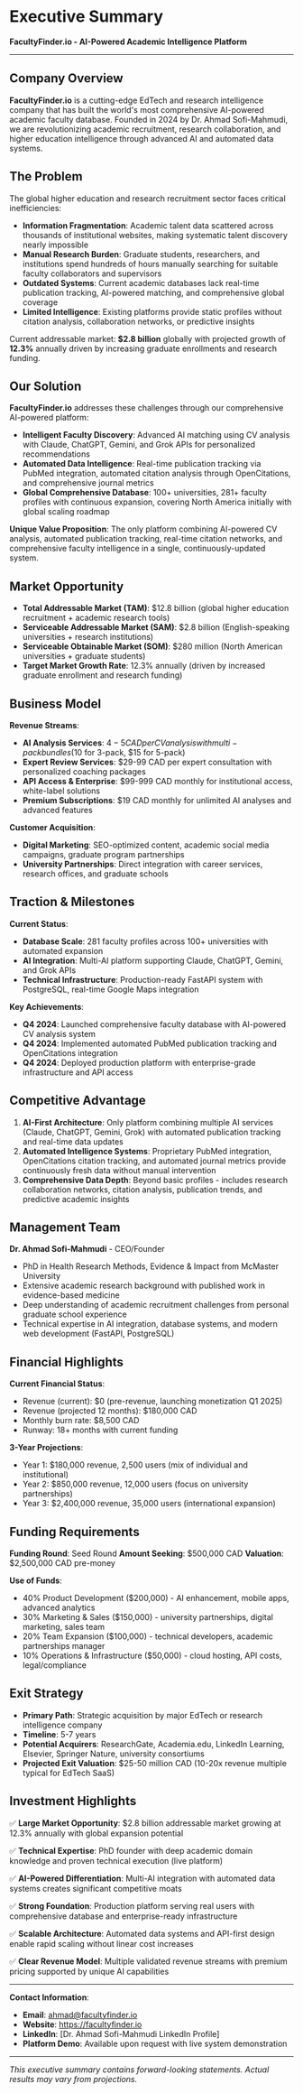 # Executive Summary
**FacultyFinder.io - AI-Powered Academic Intelligence Platform**

---

## Company Overview
**FacultyFinder.io** is a cutting-edge EdTech and research intelligence company that has built the world's most comprehensive AI-powered academic faculty database. Founded in 2024 by Dr. Ahmad Sofi-Mahmudi, we are revolutionizing academic recruitment, research collaboration, and higher education intelligence through advanced AI and automated data systems.

## The Problem
The global higher education and research recruitment sector faces critical inefficiencies:
- **Information Fragmentation**: Academic talent data scattered across thousands of institutional websites, making systematic talent discovery nearly impossible
- **Manual Research Burden**: Graduate students, researchers, and institutions spend hundreds of hours manually searching for suitable faculty collaborators and supervisors  
- **Outdated Systems**: Current academic databases lack real-time publication tracking, AI-powered matching, and comprehensive global coverage
- **Limited Intelligence**: Existing platforms provide static profiles without citation analysis, collaboration networks, or predictive insights

Current addressable market: **$2.8 billion** globally with projected growth of **12.3%** annually driven by increasing graduate enrollments and research funding.

## Our Solution
**FacultyFinder.io** addresses these challenges through our comprehensive AI-powered platform:
- **Intelligent Faculty Discovery**: Advanced AI matching using CV analysis with Claude, ChatGPT, Gemini, and Grok APIs for personalized recommendations
- **Automated Data Intelligence**: Real-time publication tracking via PubMed integration, automated citation analysis through OpenCitations, and comprehensive journal metrics
- **Global Comprehensive Database**: 100+ universities, 281+ faculty profiles with continuous expansion, covering North America initially with global scaling roadmap

**Unique Value Proposition**: The only platform combining AI-powered CV analysis, automated publication tracking, real-time citation networks, and comprehensive faculty intelligence in a single, continuously-updated system.

## Market Opportunity
- **Total Addressable Market (TAM)**: $12.8 billion (global higher education recruitment + academic research tools)
- **Serviceable Addressable Market (SAM)**: $2.8 billion (English-speaking universities + research institutions)  
- **Serviceable Obtainable Market (SOM)**: $280 million (North American universities + graduate students)
- **Target Market Growth Rate**: 12.3% annually (driven by increased graduate enrollment and research funding)

## Business Model
**Revenue Streams**:
- **AI Analysis Services**: $4-5 CAD per CV analysis with multi-pack bundles ($10 for 3-pack, $15 for 5-pack)
- **Expert Review Services**: $29-99 CAD per expert consultation with personalized coaching packages
- **API Access & Enterprise**: $99-999 CAD monthly for institutional access, white-label solutions
- **Premium Subscriptions**: $19 CAD monthly for unlimited AI analyses and advanced features

**Customer Acquisition**:
- **Digital Marketing**: SEO-optimized content, academic social media campaigns, graduate program partnerships
- **University Partnerships**: Direct integration with career services, research offices, and graduate schools

## Traction & Milestones
**Current Status**:
- **Database Scale**: 281 faculty profiles across 100+ universities with automated expansion
- **AI Integration**: Multi-AI platform supporting Claude, ChatGPT, Gemini, and Grok APIs
- **Technical Infrastructure**: Production-ready FastAPI system with PostgreSQL, real-time Google Maps integration

**Key Achievements**:
- **Q4 2024**: Launched comprehensive faculty database with AI-powered CV analysis system
- **Q4 2024**: Implemented automated PubMed publication tracking and OpenCitations integration  
- **Q4 2024**: Deployed production platform with enterprise-grade infrastructure and API access

## Competitive Advantage
1. **AI-First Architecture**: Only platform combining multiple AI services (Claude, ChatGPT, Gemini, Grok) with automated publication tracking and real-time data updates
2. **Automated Intelligence Systems**: Proprietary PubMed integration, OpenCitations citation tracking, and automated journal metrics provide continuously fresh data without manual intervention
3. **Comprehensive Data Depth**: Beyond basic profiles - includes research collaboration networks, citation analysis, publication trends, and predictive academic insights

## Management Team
**Dr. Ahmad Sofi-Mahmudi** - CEO/Founder
- PhD in Health Research Methods, Evidence & Impact from McMaster University
- Extensive academic research background with published work in evidence-based medicine
- Deep understanding of academic recruitment challenges from personal graduate school experience
- Technical expertise in AI integration, database systems, and modern web development (FastAPI, PostgreSQL)

## Financial Highlights
**Current Financial Status**:
- Revenue (current): $0 (pre-revenue, launching monetization Q1 2025)
- Revenue (projected 12 months): $180,000 CAD
- Monthly burn rate: $8,500 CAD
- Runway: 18+ months with current funding

**3-Year Projections**:
- Year 1: $180,000 revenue, 2,500 users (mix of individual and institutional)
- Year 2: $850,000 revenue, 12,000 users (focus on university partnerships)  
- Year 3: $2,400,000 revenue, 35,000 users (international expansion)

## Funding Requirements
**Funding Round**: Seed Round
**Amount Seeking**: $500,000 CAD
**Valuation**: $2,500,000 CAD pre-money

**Use of Funds**:
- 40% Product Development ($200,000) - AI enhancement, mobile apps, advanced analytics
- 30% Marketing & Sales ($150,000) - university partnerships, digital marketing, sales team
- 20% Team Expansion ($100,000) - technical developers, academic partnerships manager
- 10% Operations & Infrastructure ($50,000) - cloud hosting, API costs, legal/compliance

## Exit Strategy
- **Primary Path**: Strategic acquisition by major EdTech or research intelligence company
- **Timeline**: 5-7 years
- **Potential Acquirers**: ResearchGate, Academia.edu, LinkedIn Learning, Elsevier, Springer Nature, university consortiums
- **Projected Exit Valuation**: $25-50 million CAD (10-20x revenue multiple typical for EdTech SaaS)

## Investment Highlights
✅ **Large Market Opportunity**: $2.8 billion addressable market growing at 12.3% annually with global expansion potential

✅ **Technical Expertise**: PhD founder with deep academic domain knowledge and proven technical execution (live platform)

✅ **AI-Powered Differentiation**: Multi-AI integration with automated data systems creates significant competitive moats

✅ **Strong Foundation**: Production platform serving real users with comprehensive database and enterprise-ready infrastructure

✅ **Scalable Architecture**: Automated data systems and API-first design enable rapid scaling without linear cost increases

✅ **Clear Revenue Model**: Multiple validated revenue streams with premium pricing supported by unique AI capabilities

---

**Contact Information**:
- **Email**: ahmad@facultyfinder.io
- **Website**: https://facultyfinder.io
- **LinkedIn**: [Dr. Ahmad Sofi-Mahmudi LinkedIn Profile]
- **Platform Demo**: Available upon request with live system demonstration

---

*This executive summary contains forward-looking statements. Actual results may vary from projections.* 